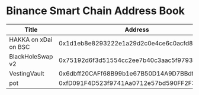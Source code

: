 # Binance Smart Chain Address Book

| Title | Address |
| -------- | -------- |
| HAKKA on xDai on BSC     | 0x1d1eb8e8293222e1a29d2c0e4ce6c0acfd89aaac     |
| BlackHoleSwap v2     | 0x75192d6f3d51554cc2ee7b40c3aac5f97934ce7e     |
| VestingVault     | 0x6dbff20CAFf68B99b1e67B50D14A9D7BBdfA94DC     |
| pot     | 0xfD091F4D523f9741Aa0712e57bd590FF2F30bD94     |
